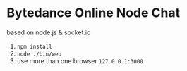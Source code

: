# **Bytedance Online Node Chat**

based on node.js & socket.io

1. `npm install`
2. `node ./bin/web `
3. use more than one browser `127.0.0.1:3000`
